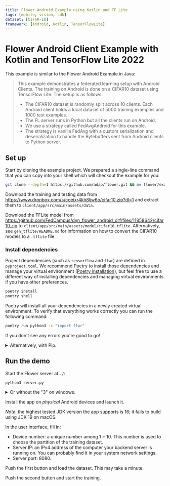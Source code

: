 ```yaml
---
title: Flower Android Example using Kotlin and TF Lite
tags: [mobile, vision, sdk]
dataset: [CIFAR-10]
framework: [Android, Kotlin, TensorFlowLite]
---
```


# Flower Android Client Example with Kotlin and TensorFlow Lite 2022

This example is similar to the Flower Android Example in Java:

> This example demonstrates a federated learning setup with Android Clients. The training on Android is done on a CIFAR10 dataset using TensorFlow Lite. The setup is as follows:
>
> - The CIFAR10 dataset is randomly split across 10 clients. Each Android client holds a local dataset of 5000 training examples and 1000 test examples.
> - The FL server runs in Python but all the clients run on Android.
> - We use a strategy called FedAvgAndroid for this example.
> - The strategy is vanilla FedAvg with a custom serialization and deserialization to handle the Bytebuffers sent from Android clients to Python server.

## Set up

Start by cloning the example project. We prepared a single-line command that you can copy into your shell which will checkout the example for you:

```sh
git clone --depth=1 https://github.com/adap/flower.git && mv flower/examples/android-kotlin . && rm -rf flower && cd android-kotlin
```

Download the training and testing data from <https://www.dropbox.com/s/coeixr4kh8ljw6o/cifar10.zip?dl=1> and extract them to `client/app/src/main/assets/data`.

Download the TFLite model from <https://github.com/FedCampus/dyn_flower_android_drf/files/11858642/cifar10.zip> to `client/app/src/main/assets/model/cifar10.tflite`.
Alternatively, see `gen_tflite/README.md` for information on how to convert the CIFAR10 models to a `.tflite` file.

### Install dependencies

Project dependencies (such as `tensorflow` and `flwr`) are defined in `pyproject.toml`. We recommend [Poetry](https://python-poetry.org/docs/) to install those dependencies and manage your virtual environment ([Poetry installation](https://python-poetry.org/docs/#installation)), but feel free to use a different way of installing dependencies and managing virtual environments if you have other preferences.

```sh
poetry install
poetry shell
```

Poetry will install all your dependencies in a newly created virtual environment. To verify that everything works correctly you can run the following command:

```sh
poetry run python3 -c "import flwr"
```

If you don't see any errors you're good to go!

<details>
<summary>Alternatively, with Pip.</summary>

```sh
python3 -m pip install -r requirements.txt
```

</details>

## Run the demo

Start the Flower server at `./`:

```sh
python3 server.py
```

<details>
<summary>Or without the "3" on windows.</summary>

```sh
python server.py
```

</details>

Install the app on *physical* Android devices and launch it.

<!-- TODO: APK. -->

*Note*: the highest tested JDK version the app supports is 16; it fails to build using JDK 19 on macOS.

In the user interface, fill in:

- Device number: a unique number among 1 ~ 10.
  This number is used to choose the partition of the training dataset.
- Server IP: an IPv4 address of the computer your backend server is running on. You can probably find it in your system network settings.
- Server port: 8080.

Push the first button and load the dataset. This may take a minute.

Push the second button and start the training.
